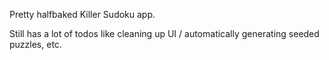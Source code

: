 Pretty halfbaked Killer Sudoku app. 

Still has a lot of todos like cleaning up UI / automatically generating seeded puzzles, etc.

